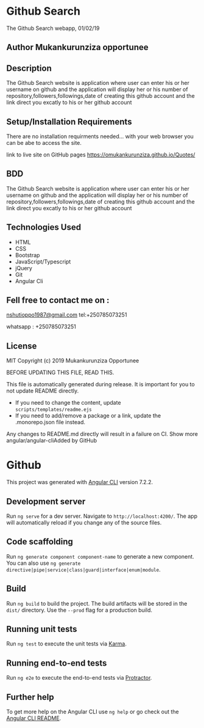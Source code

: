 # Github Search
The Github Search webapp, 01/02/19
## Author Mukankurunziza opportunee
## Description
The Github Search website is application where user can enter his or her username on github and the application will display her or his number of repository,followers,followings,date of creating this github account and the link direct you excatly to his or her github account

## Setup/Installation Requirements
There are no installation requirments needed... with your web browser you can be abe to access the site.


link to live site on GitHub pages
https://omukankurunziza.github.io/Quotes/

## BDD
The Github Search website is application where user can enter his or her username on github and the application will display her or his number of repository,followers,followings,date of creating this github account and the link direct you excatly to his or her github account


## Technologies Used
* HTML
* CSS
* Bootstrap
* JavaScript/Typescript
* jQuery
* Git
* Angular Cli
## Fell free to contact me on :
nshutioppo1987@gmail.com tel:+250785073251

whatsapp : +250785073251

## License

MIT Copyright (c) 2019 Mukankurunziza Opportunee

 BEFORE UPDATING THIS FILE, READ THIS.

 This file is automatically generated during release. It is important for you to not update
 README directly.

 - If you need to change the content, update `scripts/templates/readme.ejs`
 - If you need to add/remove a package or a link, update the .monorepo.json file instead.

 Any changes to README.md directly will result in a failure on CI.
 Show more
angular/angular-cliAdded by GitHub

# Github

This project was generated with [Angular CLI](https://github.com/angular/angular-cli) version 7.2.2.

## Development server

Run `ng serve` for a dev server. Navigate to `http://localhost:4200/`. The app will automatically reload if you change any of the source files.

## Code scaffolding

Run `ng generate component component-name` to generate a new component. You can also use `ng generate directive|pipe|service|class|guard|interface|enum|module`.

## Build

Run `ng build` to build the project. The build artifacts will be stored in the `dist/` directory. Use the `--prod` flag for a production build.

## Running unit tests

Run `ng test` to execute the unit tests via [Karma](https://karma-runner.github.io).

## Running end-to-end tests

Run `ng e2e` to execute the end-to-end tests via [Protractor](http://www.protractortest.org/).

## Further help

To get more help on the Angular CLI use `ng help` or go check out the [Angular CLI README](https://github.com/angular/angular-cli/blob/master/README.md).
